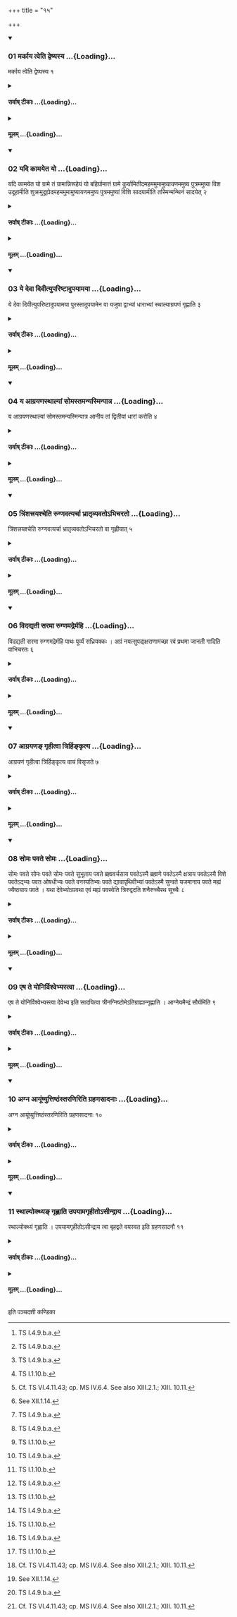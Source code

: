 +++
title = "१५"

+++

<div class="js_include" includetitle="true" newlevelforh1="3" unfilled url="/vedAH_yajuH/taittirIyam/sUtram/ApastambaH/shrautam/vishvAsa-prastutiH/12/15/01_markAya_tveti_dveShyasya.md">
<details open><summary><h3>01 मर्काय त्वेति द्वेष्यस्य ...{Loading}...</h3></summary>

मर्काय त्वेति द्वेष्यस्य १
</details>
</div>
<div class="js_include collapsed" newlevelforh1="4" title="सर्वाष् टीकाः" unfilled url="/vedAH_yajuH/taittirIyam/sUtram/ApastambaH/shrautam/sarvASh_TIkAH/12/15/01_markAya_tveti_dveShyasya.md">
<details><summary><h4>सर्वाष् टीकाः ...{Loading}...</h4></summary>
<details><summary>थिते</summary>

1. In the case of a sacrificer whom (The Adhvaryu) hates he (the Adhvaryu) deposits it with ... markāya tvā.[^1]   

[^1]: TS I.4.9.b.a.  
</details>
</details>
</div>
<div class="js_include collapsed" newlevelforh1="4" title="मूलम्" unfilled url="/vedAH_yajuH/taittirIyam/sUtram/ApastambaH/shrautam/mUlam/12/15/01_markAya_tveti_dveShyasya.md">
<details><summary><h4>मूलम् ...{Loading}...</h4></summary>

मर्काय त्वेति द्वेष्यस्य १
</details>
</div>
<div class="js_include" includetitle="true" newlevelforh1="3" unfilled url="/vedAH_yajuH/taittirIyam/sUtram/ApastambaH/shrautam/vishvAsa-prastutiH/12/15/02_yadi_kAmayeta_yo.md">
<details open><summary><h3>02 यदि कामयेत यो ...{Loading}...</h3></summary>

यदि कामयेत यो ग्रामे तं ग्रामान्निरूहेयं यो बहिर्ग्रामात्तं ग्रामे कुर्यामितीदमहममुमामुष्यायणममुष्य पुत्रममुष्या विश उदूहामीति शुक्रमुदूह्येदमहममुमामुष्यायणममुष्य पुत्रममुष्यां विशि सादयामीति तस्मिन्मन्थिनं सादयेत् २
</details>
</div>
<div class="js_include collapsed" newlevelforh1="4" title="सर्वाष् टीकाः" unfilled url="/vedAH_yajuH/taittirIyam/sUtram/ApastambaH/shrautam/sarvASh_TIkAH/12/15/02_yadi_kAmayeta_yo.md">
<details><summary><h4>सर्वाष् टीकाः ...{Loading}...</h4></summary>
<details><summary>थिते</summary>

2. If he desires, “I would throw out him who is (living) in the village and would place him who is outside the village,” then in that case having removed the Śukra (-scoop) (which has been already deosited in its place), with (the formula), “Here I remove N.N., of N.N. family, the son of N.N., from N.N. people” he should deposit the Manthin (-scoop) on that place with (the formula), “Here I place the N.N., of N.N. family, the son of N.N., among the N.N. people".[^1]   

[^1]: Cf. for this Sūtra MS IV.6.3.  
</details>
</details>
</div>
<div class="js_include collapsed" newlevelforh1="4" title="मूलम्" unfilled url="/vedAH_yajuH/taittirIyam/sUtram/ApastambaH/shrautam/mUlam/12/15/02_yadi_kAmayeta_yo.md">
<details><summary><h4>मूलम् ...{Loading}...</h4></summary>

यदि कामयेत यो ग्रामे तं ग्रामान्निरूहेयं यो बहिर्ग्रामात्तं ग्रामे कुर्यामितीदमहममुमामुष्यायणममुष्य पुत्रममुष्या विश उदूहामीति शुक्रमुदूह्येदमहममुमामुष्यायणममुष्य पुत्रममुष्यां विशि सादयामीति तस्मिन्मन्थिनं सादयेत् २
</details>
</div>
<div class="js_include" includetitle="true" newlevelforh1="3" unfilled url="/vedAH_yajuH/taittirIyam/sUtram/ApastambaH/shrautam/vishvAsa-prastutiH/12/15/03_ye_devA_divItyupariShTAdupayAmayA.md">
<details open><summary><h3>03 ये देवा दिवीत्युपरिष्टादुपयामया ...{Loading}...</h3></summary>

ये देवा दिवीत्युपरिष्टादुपयामया पुरस्तादुपयामेन वा यजुषा द्वाभ्यां धाराभ्यां स्थाल्याग्रयणं गृह्णाति ३
</details>
</div>
<div class="js_include collapsed" newlevelforh1="4" title="सर्वाष् टीकाः" unfilled url="/vedAH_yajuH/taittirIyam/sUtram/ApastambaH/shrautam/sarvASh_TIkAH/12/15/03_ye_devA_divItyupariShTAdupayAmayA.md">
<details><summary><h4>सर्वाष् टीकाः ...{Loading}...</h4></summary>
<details><summary>थिते</summary>

3. With ye devā divi...[^1] follwed by the Upayāma-formula with a formula beginning with upayāmagr̥hīto'si[^2] he takes the Āgrayaṇa-scoop from two Soma-streams[^3] by means of the Sthālī (earthen vessel).[^4]  

[^1]: TS I.1.10.a.  

[^2]: TS I.1.10.b.  

[^3]: Cf. TS VI.4.11.43; cp. MS IV.6.4. See also XIII.2.1.; XIII. 10.11.   

[^4]: See XII.1.14.  
</details>
</details>
</div>
<div class="js_include collapsed" newlevelforh1="4" title="मूलम्" unfilled url="/vedAH_yajuH/taittirIyam/sUtram/ApastambaH/shrautam/mUlam/12/15/03_ye_devA_divItyupariShTAdupayAmayA.md">
<details><summary><h4>मूलम् ...{Loading}...</h4></summary>

ये देवा दिवीत्युपरिष्टादुपयामया पुरस्तादुपयामेन वा यजुषा द्वाभ्यां धाराभ्यां स्थाल्याग्रयणं गृह्णाति ३
</details>
</div>
<div class="js_include" includetitle="true" newlevelforh1="3" unfilled url="/vedAH_yajuH/taittirIyam/sUtram/ApastambaH/shrautam/vishvAsa-prastutiH/12/15/04_ya_AgrayaNasthAlyAM_somastamanyasminpAtra.md">
<details open><summary><h3>04 य आग्रयणस्थाल्यां सोमस्तमन्यस्मिन्पात्र ...{Loading}...</h3></summary>

य आग्रयणस्थाल्यां सोमस्तमन्यस्मिन्पात्र आनीय तां द्वितीयां धारां करोति ४
</details>
</div>
<div class="js_include collapsed" newlevelforh1="4" title="सर्वाष् टीकाः" unfilled url="/vedAH_yajuH/taittirIyam/sUtram/ApastambaH/shrautam/sarvASh_TIkAH/12/15/04_ya_AgrayaNasthAlyAM_somastamanyasminpAtra.md">
<details><summary><h4>सर्वाष् टीकाः ...{Loading}...</h4></summary>
<details><summary>थिते</summary>

4. Having poured out the Soma-juice which is in the Āgrayaṇa-vessel, in another vessel, he makes it the second stream.[^1]  

[^1]: See XII. 11.5; XII.13.9. 
</details>
</details>
</div>
<div class="js_include collapsed" newlevelforh1="4" title="मूलम्" unfilled url="/vedAH_yajuH/taittirIyam/sUtram/ApastambaH/shrautam/mUlam/12/15/04_ya_AgrayaNasthAlyAM_somastamanyasminpAtra.md">
<details><summary><h4>मूलम् ...{Loading}...</h4></summary>

य आग्रयणस्थाल्यां सोमस्तमन्यस्मिन्पात्र आनीय तां द्वितीयां धारां करोति ४
</details>
</div>
<div class="js_include" includetitle="true" newlevelforh1="3" unfilled url="/vedAH_yajuH/taittirIyam/sUtram/ApastambaH/shrautam/vishvAsa-prastutiH/12/15/05_triMshattrayashcheti_rugNavatyarchA_bhrAtRvyavato-bhicharato.md">
<details open><summary><h3>05 त्रिंशत्त्रयश्चेति रुग्णवत्यर्चा भ्रातृव्यवतोऽभिचरतो ...{Loading}...</h3></summary>

त्रिंशत्त्रयश्चेति रुग्णवत्यर्चा भ्रातृव्यवतोऽभिचरतो वा गृह्णीयात् ५
</details>
</div>
<div class="js_include collapsed" newlevelforh1="4" title="सर्वाष् टीकाः" unfilled url="/vedAH_yajuH/taittirIyam/sUtram/ApastambaH/shrautam/sarvASh_TIkAH/12/15/05_triMshattrayashcheti_rugNavatyarchA_bhrAtRvyavato-bhicharato.md">
<details><summary><h4>सर्वाष् टीकाः ...{Loading}...</h4></summary>
<details><summary>थिते</summary>

5. In the case of a sacrificer having an enemy or a sacrificer practising black magic, he should take (the Āgrayaṇa scoop) with a verse containing a word derived from the root ruj[^1] viz. triṁśat trayaśca.[^2]  

[^1]: Cf. TS VI.4.11.1.  

[^2]: TS I.4.11.a-b.  
</details>
</details>
</div>
<div class="js_include collapsed" newlevelforh1="4" title="मूलम्" unfilled url="/vedAH_yajuH/taittirIyam/sUtram/ApastambaH/shrautam/mUlam/12/15/05_triMshattrayashcheti_rugNavatyarchA_bhrAtRvyavato-bhicharato.md">
<details><summary><h4>मूलम् ...{Loading}...</h4></summary>

त्रिंशत्त्रयश्चेति रुग्णवत्यर्चा भ्रातृव्यवतोऽभिचरतो वा गृह्णीयात् ५
</details>
</div>
<div class="js_include" includetitle="true" newlevelforh1="3" unfilled url="/vedAH_yajuH/taittirIyam/sUtram/ApastambaH/shrautam/vishvAsa-prastutiH/12/15/06_vidadyatI_saramA_rugNamadrermahi.md">
<details open><summary><h3>06 विदद्यती सरमा रुग्णमद्रेर्महि ...{Loading}...</h3></summary>

विदद्यती सरमा रुग्णमद्रेर्महि पाथः पूर्व्यं सध्रियक्कः । अग्रं नयत्सुपद्यक्षराणामच्छा रवं प्रथमा जानती गादिति वाभिचरतः ६
</details>
</div>
<div class="js_include collapsed" newlevelforh1="4" title="सर्वाष् टीकाः" unfilled url="/vedAH_yajuH/taittirIyam/sUtram/ApastambaH/shrautam/sarvASh_TIkAH/12/15/06_vidadyatI_saramA_rugNamadrermahi.md">
<details><summary><h4>सर्वाष् टीकाः ...{Loading}...</h4></summary>
<details><summary>थिते</summary>

6. Or[^1] in the case of a sacrificer who is practising black magic he should use the verse vidadyatī saramā...[^2]   

[^1]: Cf. MS IV.6.4; KS XXVII.9.   

[^2]: TB II.5.8.10.  
</details>
</details>
</div>
<div class="js_include collapsed" newlevelforh1="4" title="मूलम्" unfilled url="/vedAH_yajuH/taittirIyam/sUtram/ApastambaH/shrautam/mUlam/12/15/06_vidadyatI_saramA_rugNamadrermahi.md">
<details><summary><h4>मूलम् ...{Loading}...</h4></summary>

विदद्यती सरमा रुग्णमद्रेर्महि पाथः पूर्व्यं सध्रियक्कः । अग्रं नयत्सुपद्यक्षराणामच्छा रवं प्रथमा जानती गादिति वाभिचरतः ६
</details>
</div>
<div class="js_include" includetitle="true" newlevelforh1="3" unfilled url="/vedAH_yajuH/taittirIyam/sUtram/ApastambaH/shrautam/vishvAsa-prastutiH/12/15/07_AgrayaNa~N_gRhItvA_trirhinkRtya.md">
<details open><summary><h3>07 आग्रयणङ् गृहीत्वा त्रिर्हिङ्कृत्य ...{Loading}...</h3></summary>

आग्रयणं गृहीत्वा त्रिर्हिङ्कृत्य वाचं विसृजते ७
</details>
</div>
<div class="js_include collapsed" newlevelforh1="4" title="सर्वाष् टीकाः" unfilled url="/vedAH_yajuH/taittirIyam/sUtram/ApastambaH/shrautam/sarvASh_TIkAH/12/15/07_AgrayaNa~N_gRhItvA_trirhinkRtya.md">
<details><summary><h4>सर्वाष् टीकाः ...{Loading}...</h4></summary>
<details><summary>थिते</summary>

7. Having scooped the Āgrayaṇa, then having produced the sound him[^1] three times, he should release the speech.[^2]  

[^1]: See XII.9.2.  

[^2]: Cf. TS VI.4.11.2-3.  
</details>
</details>
</div>
<div class="js_include collapsed" newlevelforh1="4" title="मूलम्" unfilled url="/vedAH_yajuH/taittirIyam/sUtram/ApastambaH/shrautam/mUlam/12/15/07_AgrayaNa~N_gRhItvA_trirhinkRtya.md">
<details><summary><h4>मूलम् ...{Loading}...</h4></summary>

आग्रयणं गृहीत्वा त्रिर्हिङ्कृत्य वाचं विसृजते ७
</details>
</div>
<div class="js_include" includetitle="true" newlevelforh1="3" unfilled url="/vedAH_yajuH/taittirIyam/sUtram/ApastambaH/shrautam/vishvAsa-prastutiH/12/15/08_somaH_pavate_somaH.md">
<details open><summary><h3>08 सोमः पवते सोमः ...{Loading}...</h3></summary>

सोमः पवते सोमः पवते सोमः पवते सुभूताय पवते ब्रह्मवर्चसाय पवतेऽस्मै ब्रह्मणे पवतेऽस्मै क्षत्राय पवतेऽस्यै विशे पवतेऽद्भ्यः पवत ओषधीभ्यः पवते वनस्पतिभ्यः पवते द्यावापृथिवीभ्यां पवतेऽस्मै सुन्वते यजमानाय पवते मह्यं ज्यैष्ठ्याय पवते । यथा देवेभ्योऽपवथा एवं मह्यं पवस्वेति त्रिरुद्वदति शनैरुच्चैरथ सूच्चैः ८
</details>
</div>
<div class="js_include collapsed" newlevelforh1="4" title="सर्वाष् टीकाः" unfilled url="/vedAH_yajuH/taittirIyam/sUtram/ApastambaH/shrautam/sarvASh_TIkAH/12/15/08_somaH_pavate_somaH.md">
<details><summary><h4>सर्वाष् टीकाः ...{Loading}...</h4></summary>
<details><summary>थिते</summary>

8. He audibly recites the following formula[^1] three times (first) in the medium tone, (then) loudly and then very loudly-somaḥ pavate...[^2]  

[^1]: Cf. MS VI.6.4.  

[^2]: Cp. ŚB IV.2.2.12-15.  
</details>
</details>
</div>
<div class="js_include collapsed" newlevelforh1="4" title="मूलम्" unfilled url="/vedAH_yajuH/taittirIyam/sUtram/ApastambaH/shrautam/mUlam/12/15/08_somaH_pavate_somaH.md">
<details><summary><h4>मूलम् ...{Loading}...</h4></summary>

सोमः पवते सोमः पवते सोमः पवते सुभूताय पवते ब्रह्मवर्चसाय पवतेऽस्मै ब्रह्मणे पवतेऽस्मै क्षत्राय पवतेऽस्यै विशे पवतेऽद्भ्यः पवत ओषधीभ्यः पवते वनस्पतिभ्यः पवते द्यावापृथिवीभ्यां पवतेऽस्मै सुन्वते यजमानाय पवते मह्यं ज्यैष्ठ्याय पवते । यथा देवेभ्योऽपवथा एवं मह्यं पवस्वेति त्रिरुद्वदति शनैरुच्चैरथ सूच्चैः ८
</details>
</div>
<div class="js_include" includetitle="true" newlevelforh1="3" unfilled url="/vedAH_yajuH/taittirIyam/sUtram/ApastambaH/shrautam/vishvAsa-prastutiH/12/15/09_eSha_te_yonirvishvebhyastvA.md">
<details open><summary><h3>09 एष ते योनिर्विश्वेभ्यस्त्वा ...{Loading}...</h3></summary>

एष ते योनिर्विश्वेभ्यस्त्वा देवेभ्य इति सादयित्वा त्रीनग्निष्टोमेऽतिग्राह्यान्गृह्णाति । आग्नेयमैन्द्रं सौर्यमिति ९
</details>
</div>
<div class="js_include collapsed" newlevelforh1="4" title="सर्वाष् टीकाः" unfilled url="/vedAH_yajuH/taittirIyam/sUtram/ApastambaH/shrautam/sarvASh_TIkAH/12/15/09_eSha_te_yonirvishvebhyastvA.md">
<details><summary><h4>सर्वाष् टीकाः ...{Loading}...</h4></summary>
<details><summary>थिते</summary>

9. With eṣa te yoniḥ...[61] having deposited (the Āgrayaṇa scoop), he takes three additional scoops in the Agniṣṭoma viz. Āgneya, Aindra and Saurya.  

[^1]: TS I.4.10.b.b.  

[^2]: Cf. TS VI.6.8.2. See XII.1. 15. For the scoops to be taken at this stage, see ŚB IV.5.4.6.  
</details>
</details>
</div>
<div class="js_include collapsed" newlevelforh1="4" title="मूलम्" unfilled url="/vedAH_yajuH/taittirIyam/sUtram/ApastambaH/shrautam/mUlam/12/15/09_eSha_te_yonirvishvebhyastvA.md">
<details><summary><h4>मूलम् ...{Loading}...</h4></summary>

एष ते योनिर्विश्वेभ्यस्त्वा देवेभ्य इति सादयित्वा त्रीनग्निष्टोमेऽतिग्राह्यान्गृह्णाति । आग्नेयमैन्द्रं सौर्यमिति ९
</details>
</div>
<div class="js_include" includetitle="true" newlevelforh1="3" unfilled url="/vedAH_yajuH/taittirIyam/sUtram/ApastambaH/shrautam/vishvAsa-prastutiH/12/15/10_agna_AyUMShyuttiShThaMstaraNiriti_grahaNasAdanAH.md">
<details open><summary><h3>10 अग्न आयूंष्युत्तिष्ठंस्तरणिरिति ग्रहणसादनाः ...{Loading}...</h3></summary>

अग्न आयूंष्युत्तिष्ठंस्तरणिरिति ग्रहणसादनाः १०
</details>
</div>
<div class="js_include collapsed" newlevelforh1="4" title="सर्वाष् टीकाः" unfilled url="/vedAH_yajuH/taittirIyam/sUtram/ApastambaH/shrautam/sarvASh_TIkAH/12/15/10_agna_AyUMShyuttiShThaMstaraNiriti_grahaNasAdanAH.md">
<details><summary><h4>सर्वाष् टीकाः ...{Loading}...</h4></summary>
<details><summary>थिते</summary>

10. (The verses and fomulae) for taking the scoops and depositing them should be agna āyūṁṣi...,[^1] uttiṣṭhan...[^2] taranṇḥ...[^3] (respectively).[^4]  

[^1]: TS I.4.29.  

[^2]: TS I.4.30.  

[^3]: TS I.4.31.  

[^4]: For the offerings of the Atigrāhya-scoops see XIII.8.7ff.  
</details>
</details>
</div>
<div class="js_include collapsed" newlevelforh1="4" title="मूलम्" unfilled url="/vedAH_yajuH/taittirIyam/sUtram/ApastambaH/shrautam/mUlam/12/15/10_agna_AyUMShyuttiShThaMstaraNiriti_grahaNasAdanAH.md">
<details><summary><h4>मूलम् ...{Loading}...</h4></summary>

अग्न आयूंष्युत्तिष्ठंस्तरणिरिति ग्रहणसादनाः १०
</details>
</div>
<div class="js_include" includetitle="true" newlevelforh1="3" unfilled url="/vedAH_yajuH/taittirIyam/sUtram/ApastambaH/shrautam/vishvAsa-prastutiH/12/15/11_sthAlyokthya~N_gRhNAti_upayAmagRhIto-sIndrAya.md">
<details open><summary><h3>11 स्थाल्योक्थ्यङ् गृह्णाति उपयामगृहीतोऽसीन्द्राय ...{Loading}...</h3></summary>

स्थाल्योक्थ्यं गृह्णाति । उपयामगृहीतोऽसीन्द्राय त्वा बृहद्वते वयस्वत इति ग्रहणसादनौ ११
</details>
</div>
<div class="js_include collapsed" newlevelforh1="4" title="सर्वाष् टीकाः" unfilled url="/vedAH_yajuH/taittirIyam/sUtram/ApastambaH/shrautam/sarvASh_TIkAH/12/15/11_sthAlyokthya~N_gRhNAti_upayAmagRhIto-sIndrAya.md">
<details><summary><h4>सर्वाष् टीकाः ...{Loading}...</h4></summary>
<details><summary>थिते</summary>

11. He takes the Ukthya-scoop by means of the Sthālī (earthen vessel).[^1] The (formulae) for taking and depositing (this scoop) should be upayāmagr̥hīto'si indrāya tvā br̥hadvate (and eṣa te yonirindrāya...[^3] respectively).  

[^1]: See XII.1.4.  

[^2]: TS I.4.12.  

[^3]: TS I.4.12.   
</details>
</details>
</div>
<div class="js_include collapsed" newlevelforh1="4" title="मूलम्" unfilled url="/vedAH_yajuH/taittirIyam/sUtram/ApastambaH/shrautam/mUlam/12/15/11_sthAlyokthya~N_gRhNAti_upayAmagRhIto-sIndrAya.md">
<details><summary><h4>मूलम् ...{Loading}...</h4></summary>

स्थाल्योक्थ्यं गृह्णाति । उपयामगृहीतोऽसीन्द्राय त्वा बृहद्वते वयस्वत इति ग्रहणसादनौ ११
</details>
</div>

  
इति पञ्चदशी कण्डिका 
